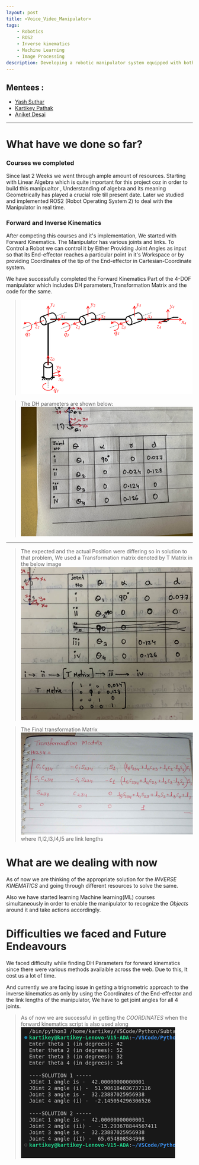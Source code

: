```yaml
---
layout: post
title: <Voice_Video_Manipulator>
tags: 
    - Robotics
    - ROS2
    - Inverse kinematics
    - Machine Learning
    - Image Processing
description: Developing a robotic manipulator system equipped with both video input capabilities and speech recognition.
---
```


## Mentees  :
- [Yash Suthar](https://github.com/BlazinBull)
- [Kartikey Pathak](https://github.com/NoobMaster-version)
- [Aniket Desai](https://github.com/MASQUERADE-2005)

---
# What have we done so far?
### Courses we completed
Since last 2 Weeks we went through ample amount of resources. Starting with Linear Algebra which is quite important for this project coz in order to build this manipualtor , Understanding of algebra and its meaning Geometrically has played a crucial role till present date. Later we studied and implemented ROS2 (Robot Operating System 2) to deal with the Manipulator in real time. 


### Forward and Inverse Kinematics
After competing this courses and it's implementation, We started with Forward Kinematics. The Manipulator has various joints and links. To Control a Robot we can control it by Either Providing Joint Angles as input so that its End-effector reaches a particular point in it's Workspace or by providing Coordinates of the tip of the End-effector in Cartesian-Coordinate system.

We have successfully completed the Forward Kinematics Part of the 4-DOF manipulator which includes DH parameters,Transformation Matrix and the code for the same.

> ![](Assets/F.K.png)

>The DH parameters are shown below:
![](Assets/DH.jpg)

---

>The expected and the actual Position were differing so in solution to that problem, We used a Transformation matrix denoted by T Matrix in the below image
![](Assets/DH3.jpeg)

> The Final transformation Matrix 
![](Assets/Transformation_Matrix.jpg)
where l1,l2,l3,l4,l5 are link lengths

# What are we dealing with now
As of now we are thinking of the appropriate solution for the *INVERSE KINEMATICS* and going through different resources to solve the same.

Also we have started learning Machine learning(ML) courses simultaneously in order to enable the manipulator to recognize the *Objects* around it and take actions accordingly.

# Difficulties we faced and Future Endeavours
We faced difficulty while finding DH Parameters for forward kinematics since there were various methods availaible across the web. Due to this, It cost us a lot of time.

And currently we are facing issue in getting a trignometric approach to the inverse kinematics as only by using the Coordinates of the End-effector and the link lengths of the manipulator, We have to get joint angles for all 4 joints.

> As of now we are successful in getting the *COORDINATES* when the forward kinematics script is also used along
![](Assets/Frwd2Inv.png)

